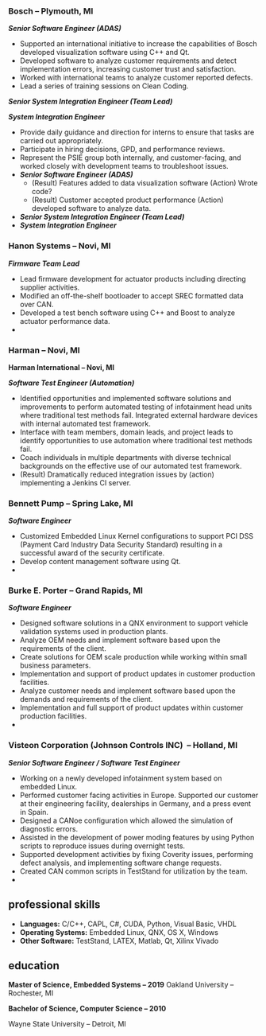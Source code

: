 ### **Bosch – Plymouth, MI**

***Senior Software Engineer (ADAS)***

- Supported an international initiative to increase the capabilities of Bosch developed visualization software using C++ and Qt.
- Developed software to analyze customer requirements and detect implementation errors, increasing customer trust and satisfaction.
- Worked with international teams to analyze customer reported defects.
- Lead a series of training sessions on Clean Coding.

***Senior System Integration Engineer (Team Lead)***

***System Integration Engineer***

- Provide daily guidance and direction for interns to ensure that tasks are carried out appropriately.
- Participate in hiring decisions, GPD, and performance reviews.
- Represent the PSIE group both internally, and customer-facing, and worked closely with development teams to troubleshoot issues.
- ***Senior Software Engineer (ADAS)***
    - (Result)   Features added to data visualization software (Action) Wrote code?
    - (Result) Customer accepted product performance (Action) developed software to analyze data.
- ***Senior System Integration Engineer (Team Lead)***
- ***System Integration Engineer***

### **Hanon Systems – Novi, MI**

***Firmware Team Lead***

- Lead firmware development for actuator products including directing supplier activities.
- Modified an off-the-shelf bootloader to accept SREC formatted data over CAN.
- Developed a test bench software using C++ and Boost to analyze actuator performance data.
- 

### Harman **– Novi, MI**

**Harman International – Novi, MI**

***Software Test Engineer (Automation)***

- Identified opportunities and implemented software solutions and improvements to perform automated testing of infotainment head units where traditional test methods fail. Integrated external hardware devices with internal automated test framework.
- Interface with team members, domain leads, and project leads to identify
opportunities to use automation where traditional test methods fail.
- Coach individuals in multiple departments with diverse technical backgrounds on the
effective use of our automated test framework.
- (Result) Dramatically reduced integration issues by (action) implementing a Jenkins CI server.

### **Bennett Pump – Spring Lake, MI**

***Software Engineer***

- Customized Embedded Linux Kernel configurations to support PCI DSS (Payment Card Industry Data Security Standard) resulting in a successful award of the security certificate.
- Develop content management software using Qt.
- 

### **Burke E. Porter – Grand Rapids, MI**

***Software Engineer***					    	

- Designed software solutions in a QNX environment to support vehicle validation systems used in production plants.
- Analyze OEM needs and implement software based upon the requirements of the
client.
- Create solutions for OEM scale production while working within small business
parameters.
- Implementation and support of product updates in customer production facilities.
- Analyze customer needs and implement software based upon the demands and
requirements of the client.
- Implementation and full support of product updates within customer production
facilities.
- 

### **Visteon Corporation (Johnson Controls INC)  – Holland, MI**

***Senior Software Engineer / Software Test Engineer***	      	       

- Working on a newly developed infotainment system based on embedded Linux.
- Performed customer facing activities in Europe. Supported our customer at their
engineering facility, dealerships in Germany, and a press event in Spain.
- Designed a CANoe configuration which allowed the simulation of diagnostic errors.
- Assisted in the development of power moding features by using Python scripts to
reproduce issues during overnight tests.
- Supported development activities by fixing Coverity issues, performing defect analysis,
and implementing software change requests.
- Created CAN common scripts in TestStand for utilization by the team.
- 

## **professional skills**

- **Languages:**	C/C++, CAPL, C#, CUDA, Python, Visual Basic, VHDL
- **Operating Systems:**	Embedded Linux, QNX, OS X, Windows
- **Other Software:**	TestStand, LATEX, Matlab, Qt, Xilinx Vivado

## **education**

**Master of Science, Embedded Systems – 2019** Oakland University – Rochester, MI

**Bachelor of Science, Computer Science – 2010**

Wayne State University – Detroit, MI
